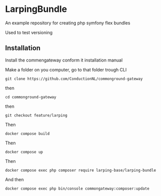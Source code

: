 # LarpingBundle
An example repository for creating php symfony flex bundles

Used to test versioning

## Installation

Install the commengateway conform it installation manual

Make a folder on you computer, go to that folder trough CLI

```cli
git clone https://github.com/ConductionNL/commonground-gateway
```

then

```
cd commonground-gateway
```

then

```cli
git checkout feature/larping
```

Then

```cli
docker compose build
```


Then

```cli
docker compose up
```

Then 

```cli
docker compose exec php composer require larping-base/larping-bundle
```

And then

```cli
docker compose exec php bin/console commongateway:composer:update
```
